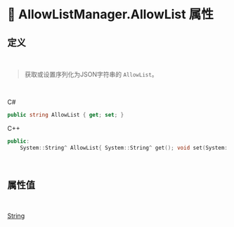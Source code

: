 # 🔧 AllowListManager.AllowList 属性

## 定义

<br>

> 获取或设置序列化为JSON字符串的 `AllowList`。

<br>

C#
```cs
public string AllowList { get; set; }
```
C++
```cpp
public:
    System::String^ AllowList{ System::String^ get(); void set(System::String^ value); }
```

<br>

## 属性值

<br>

[String](https://docs.microsoft.com/zh-cn/DotNET/api/system.string)